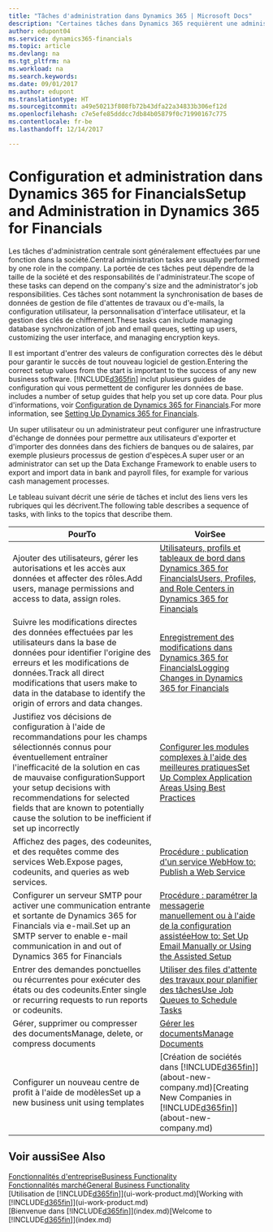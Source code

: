 ```yaml
---
title: "Tâches d'administration dans Dynamics 365 | Microsoft Docs"
description: "Certaines tâches dans Dynamics 365 requièrent une administration centrale et une configuration. Découvrez quelles sont ces tâches et ce que vous devez faire."
author: edupont04
ms.service: dynamics365-financials
ms.topic: article
ms.devlang: na
ms.tgt_pltfrm: na
ms.workload: na
ms.search.keywords: 
ms.date: 09/01/2017
ms.author: edupont
ms.translationtype: HT
ms.sourcegitcommit: a49e50213f808fb72b43dfa22a34833b306ef12d
ms.openlocfilehash: c7e5efe85dddcc7db84b05879f0c71990167c775
ms.contentlocale: fr-be
ms.lasthandoff: 12/14/2017

---
```

# <a name="setup-and-administration-in-dynamics-365-for-financials"></a><span data-ttu-id="a69c2-104">Configuration et administration dans Dynamics 365 for Financials</span><span class="sxs-lookup"><span data-stu-id="a69c2-104">Setup and Administration in Dynamics 365 for Financials</span></span>
<span data-ttu-id="a69c2-105">Les tâches d'administration centrale sont généralement effectuées par une fonction dans la société.</span><span class="sxs-lookup"><span data-stu-id="a69c2-105">Central administration tasks are usually performed by one role in the company.</span></span> <span data-ttu-id="a69c2-106">La portée de ces tâches peut dépendre de la taille de la société et des responsabilités de l'administrateur.</span><span class="sxs-lookup"><span data-stu-id="a69c2-106">The scope of these tasks can depend on the company's size and the administrator's job responsibilities.</span></span> <span data-ttu-id="a69c2-107">Ces tâches sont notamment la synchronisation de bases de données de gestion de file d'attentes de travaux ou d'e-mails, la configuration utilisateur, la personnalisation d'interface utilisateur, et la gestion des clés de chiffrement.</span><span class="sxs-lookup"><span data-stu-id="a69c2-107">These tasks can include managing database synchronization of job and email queues, setting up users, customizing the user interface, and managing encryption keys.</span></span>  

<span data-ttu-id="a69c2-108">Il est important d'entrer des valeurs de configuration correctes dès le début pour garantir le succès de tout nouveau logiciel de gestion.</span><span class="sxs-lookup"><span data-stu-id="a69c2-108">Entering the correct setup values from the start is important to the success of any new business software.</span></span> [!INCLUDE[d365fin](includes/d365fin_md.md)]<span data-ttu-id="a69c2-109"> inclut plusieurs guides de configuration qui vous permettent de configurer les données de base.</span><span class="sxs-lookup"><span data-stu-id="a69c2-109"> includes a number of setup guides that help you set up core data.</span></span> <span data-ttu-id="a69c2-110">Pour plus d'informations, voir [Configuration de Dynamics 365 for Financials](setup.md).</span><span class="sxs-lookup"><span data-stu-id="a69c2-110">For more information, see [Setting Up Dynamics 365 for Financials](setup.md).</span></span>

<!--Whether you use [!INCLUDE[rim](../../includes/rim_md.md)] to implement setup values or you manually enter them in the new company, you can support your setup decisions with some general recommendations for selected setup fields that are known to potentially cause the solution to be inefficient if defined incorrectly.-->  

<span data-ttu-id="a69c2-111">Un super utilisateur ou un administrateur peut configurer une infrastructure d'échange de données pour permettre aux utilisateurs d'exporter et d'importer des données dans des fichiers de banques ou de salaires, par exemple plusieurs processus de gestion d'espèces.</span><span class="sxs-lookup"><span data-stu-id="a69c2-111">A super user or an administrator can set up the Data Exchange Framework to enable users to export and import data in bank and payroll files, for example for various cash management processes.</span></span>  

<span data-ttu-id="a69c2-112">Le tableau suivant décrit une série de tâches et inclut des liens vers les rubriques qui les décrivent.</span><span class="sxs-lookup"><span data-stu-id="a69c2-112">The following table describes a sequence of tasks, with links to the topics that describe them.</span></span>   

|<span data-ttu-id="a69c2-113">**Pour**</span><span class="sxs-lookup"><span data-stu-id="a69c2-113">**To**</span></span>|<span data-ttu-id="a69c2-114">**Voir**</span><span class="sxs-lookup"><span data-stu-id="a69c2-114">**See**</span></span>|  
|------------|-------------|  
|<span data-ttu-id="a69c2-115">Ajouter des utilisateurs, gérer les autorisations et les accès aux données et affecter des rôles.</span><span class="sxs-lookup"><span data-stu-id="a69c2-115">Add users, manage permissions and access to data, assign roles.</span></span>|[<span data-ttu-id="a69c2-116">Utilisateurs, profils et tableaux de bord dans Dynamics 365 for Financials</span><span class="sxs-lookup"><span data-stu-id="a69c2-116">Users, Profiles, and Role Centers in Dynamics 365 for Financials</span></span>](admin-users-profiles-roles.md)|  
|<span data-ttu-id="a69c2-117">Suivre les modifications directes des données effectuées par les utilisateurs dans la base de données pour identifier l'origine des erreurs et les modifications de données.</span><span class="sxs-lookup"><span data-stu-id="a69c2-117">Track all direct modifications that users make to data in the database to identify the origin of errors and data changes.</span></span>|[<span data-ttu-id="a69c2-118">Enregistrement des modifications dans Dynamics 365 for Financials</span><span class="sxs-lookup"><span data-stu-id="a69c2-118">Logging Changes in Dynamics 365 for Financials</span></span>](across-log-changes.md)|  
|<span data-ttu-id="a69c2-119">Justifiez vos décisions de configuration à l'aide de recommandations pour les champs sélectionnés connus pour éventuellement entraîner l'inefficacité de la solution en cas de mauvaise configuration</span><span class="sxs-lookup"><span data-stu-id="a69c2-119">Support your setup decisions with recommendations for selected fields that are known to potentially cause the solution to be inefficient if set up incorrectly</span></span>|[<span data-ttu-id="a69c2-120">Configurer les modules complexes à l'aide des meilleures pratiques</span><span class="sxs-lookup"><span data-stu-id="a69c2-120">Set Up Complex Application Areas Using Best Practices</span></span>](set-up-complex-application-areas-using-best-practices.md)|  
|<span data-ttu-id="a69c2-121">Affichez des pages, des codeunites, et des requêtes comme des services Web.</span><span class="sxs-lookup"><span data-stu-id="a69c2-121">Expose pages, codeunits, and queries as web services.</span></span>|[<span data-ttu-id="a69c2-122">Procédure : publication d'un service Web</span><span class="sxs-lookup"><span data-stu-id="a69c2-122">How to: Publish a Web Service</span></span>](across-how-publish-web-service.md)|  
|<span data-ttu-id="a69c2-123">Configurer un serveur SMTP pour activer une communication entrante et sortante de Dynamics 365 for Financials via e-mail.</span><span class="sxs-lookup"><span data-stu-id="a69c2-123">Set up an SMTP server to enable e-mail communication in and out of Dynamics 365 for Financials</span></span>| [<span data-ttu-id="a69c2-124">Procédure : paramétrer la messagerie manuellement ou à l'aide de la configuration assistée</span><span class="sxs-lookup"><span data-stu-id="a69c2-124">How to: Set Up Email Manually or Using the Assisted Setup</span></span>](madeira-how-setup-email.md)|  
|<span data-ttu-id="a69c2-125">Entrer des demandes ponctuelles ou récurrentes pour exécuter des états ou des codeunits.</span><span class="sxs-lookup"><span data-stu-id="a69c2-125">Enter single or recurring requests to run reports or codeunits.</span></span>|[<span data-ttu-id="a69c2-126">Utiliser des files d'attente des travaux pour planifier des tâches</span><span class="sxs-lookup"><span data-stu-id="a69c2-126">Use Job Queues to Schedule Tasks</span></span>](admin-job-queues-schedule-tasks.md)|  
|<span data-ttu-id="a69c2-127">Gérer, supprimer ou compresser des documents</span><span class="sxs-lookup"><span data-stu-id="a69c2-127">Manage, delete, or compress documents</span></span>|[<span data-ttu-id="a69c2-128">Gérer les documents</span><span class="sxs-lookup"><span data-stu-id="a69c2-128">Manage Documents</span></span>](admin-manage-documents.md)|  
|<span data-ttu-id="a69c2-129">Configurer un nouveau centre de profit à l'aide de modèles</span><span class="sxs-lookup"><span data-stu-id="a69c2-129">Set up a new business unit using templates</span></span>|<span data-ttu-id="a69c2-130">[Création de sociétés dans [!INCLUDE[d365fin](includes/d365fin_md.md)]](about-new-company.md)</span><span class="sxs-lookup"><span data-stu-id="a69c2-130">[Creating New Companies in [!INCLUDE[d365fin](includes/d365fin_md.md)]](about-new-company.md)</span></span>|  

## <a name="see-also"></a><span data-ttu-id="a69c2-131">Voir aussi</span><span class="sxs-lookup"><span data-stu-id="a69c2-131">See Also</span></span>
[<span data-ttu-id="a69c2-132">Fonctionnalités d'entreprise</span><span class="sxs-lookup"><span data-stu-id="a69c2-132">Business Functionality</span></span>](madeira-business-functionality.md)  
[<span data-ttu-id="a69c2-133">Fonctionnalités marché</span><span class="sxs-lookup"><span data-stu-id="a69c2-133">General Business Functionality</span></span>](ui-across-business-areas.md)  
<span data-ttu-id="a69c2-134">[Utilisation de [!INCLUDE[d365fin](includes/d365fin_md.md)]](ui-work-product.md)</span><span class="sxs-lookup"><span data-stu-id="a69c2-134">[Working with [!INCLUDE[d365fin](includes/d365fin_md.md)]](ui-work-product.md)</span></span>  
<span data-ttu-id="a69c2-135">[Bienvenue dans [!INCLUDE[d365fin](includes/d365fin_md.md)]](index.md)</span><span class="sxs-lookup"><span data-stu-id="a69c2-135">[Welcome to [!INCLUDE[d365fin](includes/d365fin_md.md)]](index.md)</span></span>  

